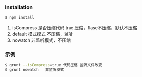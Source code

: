### Installation
 ```sh
$ npm install
```
 1. isCompress 是否压缩代码 true 压缩，flase不压缩，默认不压缩
 2. default 模式模式 不压缩，监听
 3. nowatch 非监听模式，不压缩
### 示例
```sh
$ grunt --isCompress=true 代码压缩 监听文件改变
$ grunt nowatch   非监听模式
```
